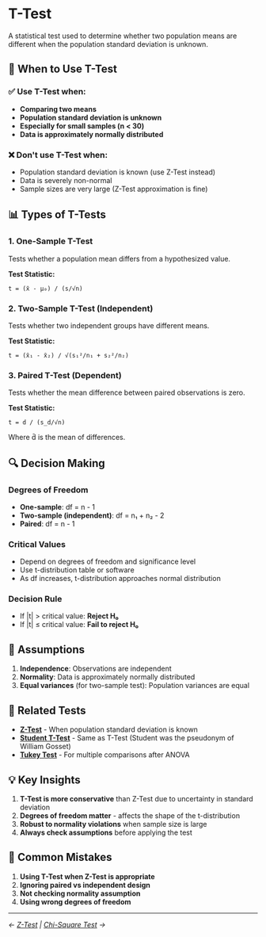 # T-Test

A statistical test used to determine whether two population means are different when the population standard deviation is unknown.

## 🎯 When to Use T-Test

### ✅ Use T-Test when:

- **Comparing two means**
- **Population standard deviation is unknown**
- **Especially for small samples (n < 30)**
- **Data is approximately normally distributed**

### ❌ Don't use T-Test when:

- Population standard deviation is known (use Z-Test instead)
- Data is severely non-normal
- Sample sizes are very large (Z-Test approximation is fine)

## 📊 Types of T-Tests

### 1. One-Sample T-Test

Tests whether a population mean differs from a hypothesized value.

**Test Statistic:**

```
t = (x̄ - μ₀) / (s/√n)
```

### 2. Two-Sample T-Test (Independent)

Tests whether two independent groups have different means.

**Test Statistic:**

```
t = (x̄₁ - x̄₂) / √(s₁²/n₁ + s₂²/n₂)
```

### 3. Paired T-Test (Dependent)

Tests whether the mean difference between paired observations is zero.

**Test Statistic:**

```
t = d̄ / (s_d/√n)
```

Where d̄ is the mean of differences.

## 🔍 Decision Making

### Degrees of Freedom

- **One-sample**: df = n - 1
- **Two-sample (independent)**: df = n₁ + n₂ - 2
- **Paired**: df = n - 1

### Critical Values

- Depend on degrees of freedom and significance level
- Use t-distribution table or software
- As df increases, t-distribution approaches normal distribution

### Decision Rule

- If |t| > critical value: **Reject H₀**
- If |t| ≤ critical value: **Fail to reject H₀**

## 📝 Assumptions

1. **Independence**: Observations are independent
2. **Normality**: Data is approximately normally distributed
3. **Equal variances** (for two-sample test): Population variances are equal

## 🔗 Related Tests

- **[Z-Test](./z-test.md)** - When population standard deviation is known
- **[Student T-Test](./student-t-test.md)** - Same as T-Test (Student was the pseudonym of William Gosset)
- **[Tukey Test](./tukey-test.md)** - For multiple comparisons after ANOVA

## 💡 Key Insights

1. **T-Test is more conservative** than Z-Test due to uncertainty in standard deviation
2. **Degrees of freedom matter** - affects the shape of the t-distribution
3. **Robust to normality violations** when sample size is large
4. **Always check assumptions** before applying the test

## 🚨 Common Mistakes

1. **Using T-Test when Z-Test is appropriate**
2. **Ignoring paired vs independent design**
3. **Not checking normality assumption**
4. **Using wrong degrees of freedom**

---

_← [Z-Test](./z-test.md) | [Chi-Square Test](./chi-square-test.md) →_
